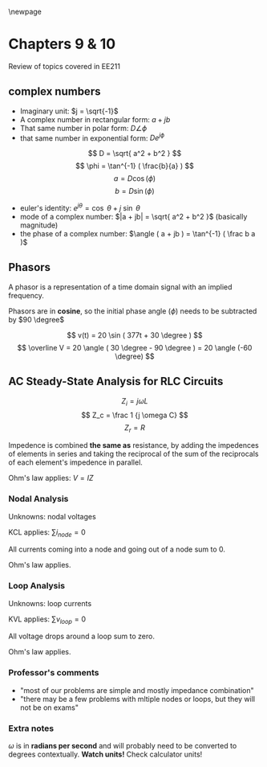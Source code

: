 \newpage
# Chapters 9 & 10
Review of topics covered in EE211

## complex numbers
- Imaginary unit: $j = \sqrt{-1}$
- A complex number in rectangular form: $a+jb$
- That same number in polar form: $D \angle \phi$
- that same number in exponential form: $De^{j \phi}$

$$
D = \sqrt{ a^2 + b^2 }
$$
$$
\phi = \tan^{-1} ( \frac{b}{a} )
$$
$$
a = D \cos ( \phi )
$$
$$
b = D \sin ( \phi )
$$

- euler's identity: $e^{j \theta} = \cos ~\theta + j~ \sin ~\theta$
- mode of a complex number: $|a + jb| = \sqrt{ a^2 + b^2 }$ (basically magnitude)
- the phase of a complex number: $\angle ( a + jb ) = \tan^{-1} ( \frac b a )$

## Phasors

A phasor is a representation of a time domain signal with an implied frequency.

Phasors are in **cosine**, so the initial phase angle ($\phi$) needs to be subtracted by $90 \degree$

$$
v(t) = 20 \sin ( 377t + 30 \degree )
$$
$$
\overline V = 20 \angle ( 30 \degree - 90 \degree ) = 20 \angle (-60 \degree)
$$

## AC Steady-State Analysis for RLC Circuits

$$
Z_i = j \omega L
$$
$$
Z_c = \frac 1 {j \omega C}
$$
$$
Z_r = R
$$

Impedence is combined **the same as** resistance, by adding the impedences of elements in series and taking the reciprocal of the sum of the reciprocals of each element's impedence in parallel.

Ohm's law applies: $V = I Z$

### Nodal Analysis

Unknowns: nodal voltages

KCL applies: $\sum i_{node} = 0$

All currents coming into a node and going out of a node sum to 0.

Ohm's law applies.

### Loop Analysis

Unknowns: loop currents

KVL applies: $\sum v_{loop} = 0$

All voltage drops around a loop sum to zero.

Ohm's law applies.

### Professor's comments

- "most of our problems are simple and mostly impedance combination"
- "there may be a few problems with mltiple nodes or loops, but they will not be on exams"

### Extra notes

$\omega$ is in **radians per second** and will probably need to be converted to degrees contextually. **Watch units!** Check calculator units!

